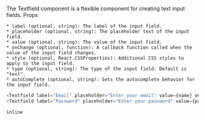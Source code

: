 # <Textfield>

The Textfield component is a flexible component for creating text input fields.
Props

    * label (optional, string): The label of the input field.
    * placeholder (optional, string): The placeholder text of the input field.
    * value (optional, string): The value of the input field.
    * onChange (optional, function): A callback function called when the value of the input field changes.
    * style (optional, React.CSSProperties): Additional CSS styles to apply to the input field.
    * type (optional, string): The type of the input field. Default is "text".
    * autoComplete (optional, string): Sets the autocomplete behavior for the input field.

```javascript
<Textfield label="Email" placeholder="Enter your email" value={name} onChange={handleEmailChange} />
<Textfield label="Password" placeholder="Enter your password" value={password} onChange={handlePasswordChange} />
```

```inline```

